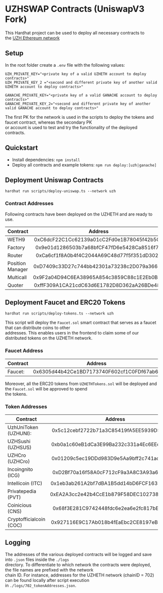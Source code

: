 # UZHSWAP Contracts (UniswapV3 Fork)

This Hardhat project can be used to deploy all necessary contracts to    
the [UZH Ethereum network](http://uzheth.business.uzh.ch)

## Setup

In the root folder create a `.env` file with the following values:

```  
UZH_PRIVATE_KEY="<private key of a valid UZHETH account to deploy contracts>"  
UZH_PRIVATE_KEY_2 ="<second and different private key of another valid UZHETH account to deploy contracts>"  
```  

```  
GANACHE_PRIVATE_KEY="<private key of a valid GANACHE account to deploy contracts>"  
GANACHE_PRIVATE_KEY_2="<second and different private key of another valid GANACHE account to deploy contracts>"  
```  

The first PK for the network is used in the scripts to deploy the tokens and faucet contract, whereas the secondary PK  
or account is used to test and try the functionality of the deployed contracts.

## Quickstart

- Install dependencies: `npm install`
- Deploy all contracts and example tokens: `npm run deploy:[uzh|ganache]`


## Deployment  Uniswap Contracts

``` 
hardhat run scripts/deploy-uniswap.ts --network uzh      
```   

### Contract Addresses

Following contracts have been deployed on the UZHETH and are ready to use.

| Contract        | Address     |      
| ------------- |:-------------:|      
| WETH9         | 0xC6dcF22C1Cc62139a01cC2Fd0e1B78045f42b5C4    |      
| Factory       | 0x9e01d1286503b7a68bfCF47fD6e5428Ca8516f76    |       
| Router        | 0xCa6cf1f8A0b4f4C2044A69C48d77f5f351dD3029    |       
| Position Manager   | 0xD7409c33D27c744bb42301a73238c2D079a36649 |       
| Multicall   | 0x9F2a04D94C6EA38965A854c3859C88c1E2Eb0BA0 |       
| Quoter   | 0xffF309A1CA21cdC63d6E1782D8D362aA26BDe480 |    

## Deployment Faucet and ERC20 Tokens

```
hardhat run scripts/deploy-tokens.ts --network uzh      
```   

This script will deploy the `Faucet.sol` smart contract that serves as a faucet that can distribute coins to other  
addresses. This enables users in the frontend to claim some of our distributed tokens on the UZHETH network.

### Faucet Address

| Contract        | Address     |      
| ------------- |:-------------:|     
| Faucet:   | 0x6305d44b42Ce1BD7173740F602cf1C0FDf67ab6f |   

Moreover, all the ERC20 tokens from `UZHETHTokens.sol` will be deployed and the `Faucet.sol` will be approved to spend  
the tokens.

### Token Addresses

| Contract        | Address     |      
| ------------- |:-------------:|     
| UzhUniToken (UZHUNI):  | 0x5c12cebf2722b71a3C85419fA5EE5939D5b06da7 |    
| UZHSushi (UZHSUS) | 0xb0a1c60eB1dCa3E99Ba232c331a4Ec6EEd31410A |    
| UZHCro (UZHCro) | 0x01209c5ec19DDd983D9e5Aa9bff2c741acB58A0D |    
| Incoingnito (ICG)| 0xD2Bf70a16f58A0cF712cF9a3A8C3A93a6cdf966e |    
| Intellicoin (ITC)| 0x1eb3ab261A2bf7dBA1B5dd14bD6FCF163786DaA2 |    
| Privatepedia (PVT) | 0xEA2A3cc2e42b4CcE1b879F58DEC102738F102065 |     
| Coinicious (CNS) |  0x68f3E281C9742448fdc6e2ea6e2fc817bEA47253 |    
| Cryptofficialcoin (COC) | 0x927116E9C17Ab018b4fEaEbc2CE8197eB61ea50A

## Logging

The addresses of the various deployed contracts will be logged and save into `.json` files inside the `./logs`  
directory. To differentiate to which network the contracts were deployed, the file names are prefixed with the network  
chain ID. For instance, addresses for the UZHETH network (chainID = 702) can be found locally after script execution  
in `./logs/702_tokenAddresses.json`.  
  
